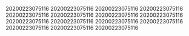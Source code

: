 20200223075116
20200223075116
20200223075116
20200223075116
20200223075116
20200223075116
20200223075116
20200223075116
20200223075116
20200223075116
20200223075116
20200223075116
20200223075116
20200223075116
20200223075116

